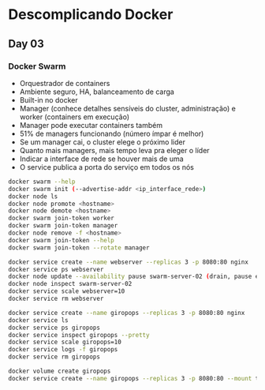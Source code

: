 # Descomplicando Docker
## Day 03

### Docker Swarm

* Orquestrador de containers
* Ambiente seguro, HA, balanceamento de carga
* Built-in no docker
* Manager (conhece detalhes sensíveis do cluster, administração) e worker (containers em execução)
* Manager pode executar containers também
* 51% de managers funcionando (número ímpar é melhor)
* Se um manager cai, o cluster elege o próximo lider
* Quanto mais managers, mais tempo leva pra eleger o líder
* Indicar a interface de rede se houver mais de uma
* O service publica a porta do serviço em todos os nós

```bash
docker swarm --help
docker swarm init (--advertise-addr <ip_interface_rede>)
docker node ls
docker node promote <hostname>
docker node demote <hostname>
docker swarm join-token worker
docker swarm join-token manager
docker node remove -f <hostname>
docker swarm join-token --help
docker swarm join-token --rotate manager

docker service create --name webserver --replicas 3 -p 8080:80 nginx
docker service ps webserver
docker node update --availability pause swarm-server-02 (drain, pause e active)
docker node inspect swarm-server-02
docker service scale webserver=10
docker service rm webserver

docker service create --name giropops --replicas 3 -p 8080:80 nginx
docker service ls
docker service ps giropops
docker service inspect giropops --pretty
docker service scale giropops=10
docker service logs -f giropops
docker service rm giropops

docker volume create giropops
docker service create --name giropops --replicas 3 -p 8080:80 --mount type=volume,src=giropops,dst=/usr/share/nginx/html nginx
```